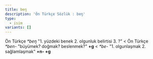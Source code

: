 ```yaml
---
title: beŋ
description: 'Ön Türkçe Sözlük : beŋ'
type:
  - isim
variants: []
---
```

Ön Türkçe _\*beŋ_ "1. yüzdeki benek 2. olgunluk belirtisi 3. ?" < Ön Türkçe _\*ben-_ "büyümek? doğmak? beslenmek?" **+g** < _*be-_ "1. olgunlaşmak 2. sağlamlaşmak" **+n- +g**
